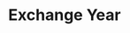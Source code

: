 ---
title: Exchange Year
begin: 2020-09-01
graduation: 2021-08-01
schoolName: Högskolan i Halmstad
country: Sweden
city: Halmstad
logo: /halmstad.webp
---